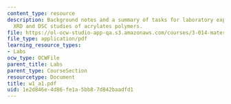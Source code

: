 ```yaml
---
content_type: resource
description: Background notes and a summary of tasks for laboratory experiments on
  XRD and DSC studies of acrylates polymers.
file: https://ol-ocw-studio-app-qa.s3.amazonaws.com/courses/3-014-materials-laboratory-fall-2006/1e2d846e4d86fe1a5bb87d842baadfd1_w1_a1.pdf
file_type: application/pdf
learning_resource_types:
- Labs
ocw_type: OCWFile
parent_title: Labs
parent_type: CourseSection
resourcetype: Document
title: w1_a1.pdf
uid: 1e2d846e-4d86-fe1a-5bb8-7d842baadfd1
---
```

